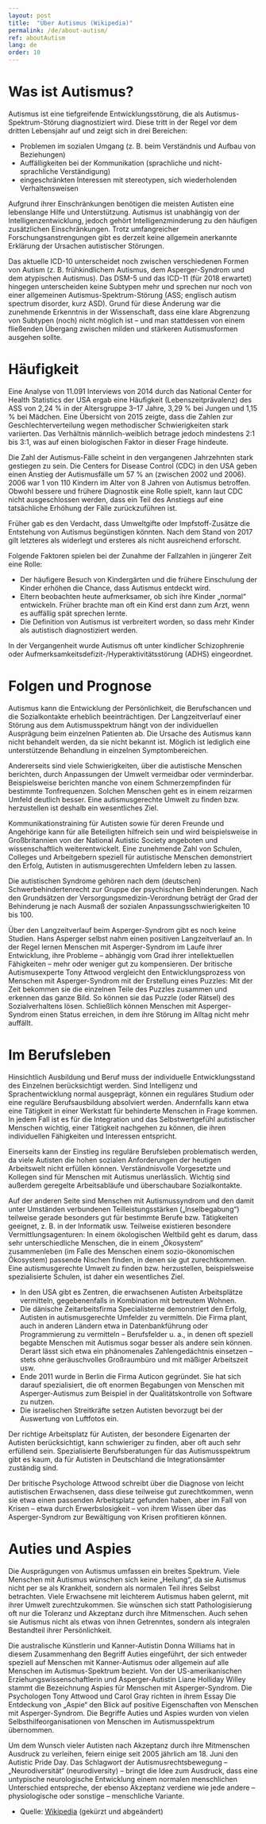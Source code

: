 ```yaml
---
layout: post
title:  "Über Autismus (Wikipedia)"
permalink: /de/about-autism/
ref: aboutAutism
lang: de
order: 10
---
```

# Was ist Autismus?
Autismus ist eine tiefgreifende Entwicklungsstörung, die als Autismus-Spektrum-Störung diagnostiziert wird. Diese tritt in der Regel vor dem dritten Lebensjahr auf und zeigt sich in drei Bereichen:
- Problemen im sozialen Umgang (z. B. beim Verständnis und Aufbau von Beziehungen)
- Auffälligkeiten bei der Kommunikation (sprachliche und nicht-sprachliche Verständigung)
- eingeschränkten Interessen mit stereotypen, sich wiederholenden Verhaltensweisen

Aufgrund ihrer Einschränkungen benötigen die meisten Autisten eine lebenslange Hilfe und Unterstützung. Autismus ist unabhängig von der Intelligenzentwicklung, jedoch gehört Intelligenzminderung zu den häufigen zusätzlichen Einschränkungen. Trotz umfangreicher Forschungsanstrengungen gibt es derzeit keine allgemein anerkannte Erklärung der Ursachen autistischer Störungen.

Das aktuelle ICD-10 unterscheidet noch zwischen verschiedenen Formen von Autism (z. B. frühkindlichem Autismus, dem Asperger-Syndrom und dem atypischen Autismus). Das DSM-5 und das ICD-11 (für 2018 erwartet) hingegen unterscheiden keine Subtypen mehr und sprechen nur noch von einer allgemeinen Autismus-Spektrum-Störung (ASS; englisch autism spectrum disorder, kurz ASD). Grund für diese Änderung war die zunehmende Erkenntnis in der Wissenschaft, dass eine klare Abgrenzung von Subtypen (noch) nicht möglich ist – und man stattdessen von einem fließenden Übergang zwischen milden und stärkeren Autismusformen ausgehen sollte.

# Häufigkeit
Eine Analyse von 11.091 Interviews von 2014 durch das National Center for Health Statistics der USA ergab eine Häufigkeit (Lebenszeitprävalenz) des ASS von 2,24 % in der Altersgruppe 3–17 Jahre, 3,29 % bei Jungen und 1,15 % bei Mädchen.
Eine Übersicht von 2015 zeigte, dass die Zahlen zur Geschlechterverteilung wegen methodischer Schwierigkeiten stark variierten. Das Verhältnis männlich-weiblich betrage jedoch mindestens 2:1 bis 3:1, was auf einen biologischen Faktor in dieser Frage hindeute.

Die Zahl der Autismus-Fälle scheint in den vergangenen Jahrzehnten stark gestiegen zu sein. Die Centers for Disease Control (CDC) in den USA geben einen Anstieg der Autismusfälle um 57 % an (zwischen 2002 und 2006). 2006 war 1 von 110 Kindern im Alter von 8 Jahren von Autismus betroffen. Obwohl bessere und frühere Diagnostik eine Rolle spielt, kann laut CDC nicht ausgeschlossen werden, dass ein Teil des Anstiegs auf eine tatsächliche Erhöhung der Fälle zurückzuführen ist.

Früher gab es den Verdacht, dass Umweltgifte oder Impfstoff-Zusätze die Entstehung von Autismus begünstigen könnten. Nach dem Stand von 2017 gilt letzteres als widerlegt und ersteres als nicht ausreichend erforscht.

Folgende Faktoren spielen bei der Zunahme der Fallzahlen in jüngerer Zeit eine Rolle:
- Der häufigere Besuch von Kindergärten und die frühere Einschulung der Kinder erhöhen die Chance, dass Autismus entdeckt wird.
- Eltern beobachten heute aufmerksamer, ob sich ihre Kinder „normal“ entwickeln. Früher brachte man oft ein Kind erst dann zum Arzt, wenn es auffällig spät sprechen lernte.
- Die Definition von Autismus ist verbreitert worden, so dass mehr Kinder als autistisch diagnostiziert werden.

In der Vergangenheit wurde Autismus oft unter kindlicher Schizophrenie oder Aufmerksamkeitsdefizit-/Hyperaktivitätsstörung (ADHS) eingeordnet.

# Folgen und Prognose
Autismus kann die Entwicklung der Persönlichkeit, die Berufschancen und die Sozialkontakte erheblich beeinträchtigen. Der Langzeitverlauf einer Störung aus dem Autismusspektrum hängt von der individuellen Ausprägung beim einzelnen Patienten ab. Die Ursache des Autismus kann nicht behandelt werden, da sie nicht bekannt ist. Möglich ist lediglich eine unterstützende Behandlung in einzelnen Symptombereichen.

Andererseits sind viele Schwierigkeiten, über die autistische Menschen berichten, durch Anpassungen der Umwelt vermeidbar oder verminderbar. Beispielsweise berichten manche von einem Schmerzempfinden für bestimmte Tonfrequenzen. Solchen Menschen geht es in einem reizarmen Umfeld deutlich besser. Eine autismusgerechte Umwelt zu finden bzw. herzustellen ist deshalb ein wesentliches Ziel.

Kommunikationstraining für Autisten sowie für deren Freunde und Angehörige kann für alle Beteiligten hilfreich sein und wird beispielsweise in Großbritannien von der National Autistic Society angeboten und wissenschaftlich weiterentwickelt. Eine zunehmende Zahl von Schulen, Colleges und Arbeitgebern speziell für autistische Menschen demonstriert den Erfolg, Autisten in autismusgerechten Umfeldern leben zu lassen.

Die autistischen Syndrome gehören nach dem (deutschen) Schwerbehindertenrecht zur Gruppe der psychischen Behinderungen. Nach den Grundsätzen der Versorgungsmedizin-Verordnung beträgt der Grad der Behinderung je nach Ausmaß der sozialen Anpassungsschwierigkeiten 10 bis 100.

Über den Langzeitverlauf beim Asperger-Syndrom gibt es noch keine Studien. Hans Asperger selbst nahm einen positiven Langzeitverlauf an. In der Regel lernen Menschen mit Asperger-Syndrom im Laufe ihrer Entwicklung, ihre Probleme – abhängig vom Grad ihrer intellektuellen Fähigkeiten – mehr oder weniger gut zu kompensieren. Der britische Autismusexperte Tony Attwood vergleicht den Entwicklungsprozess von Menschen mit Asperger-Syndrom mit der Erstellung eines Puzzles: Mit der Zeit bekommen sie die einzelnen Teile des Puzzles zusammen und erkennen das ganze Bild. So können sie das Puzzle (oder Rätsel) des Sozialverhaltens lösen. Schließlich können Menschen mit Asperger-Syndrom einen Status erreichen, in dem ihre Störung im Alltag nicht mehr auffällt.

# Im Berufsleben
Hinsichtlich Ausbildung und Beruf muss der individuelle Entwicklungsstand des Einzelnen berücksichtigt werden. Sind Intelligenz und Sprachentwicklung normal ausgeprägt, können ein reguläres Studium oder eine reguläre Berufsausbildung absolviert werden. Andernfalls kann etwa eine Tätigkeit in einer Werkstatt für behinderte Menschen in Frage kommen. In jedem Fall ist es für die Integration und das Selbstwertgefühl autistischer Menschen wichtig, einer Tätigkeit nachgehen zu können, die ihren individuellen Fähigkeiten und Interessen entspricht.

Einerseits kann der Einstieg ins reguläre Berufsleben problematisch werden, da viele Autisten die hohen sozialen Anforderungen der heutigen Arbeitswelt nicht erfüllen können. Verständnisvolle Vorgesetzte und Kollegen sind für Menschen mit Autismus unerlässlich. Wichtig sind außerdem geregelte Arbeitsabläufe und überschaubare Sozialkontakte.

Auf der anderen Seite sind Menschen mit Autismussyndrom und den damit unter Umständen verbundenen Teilleistungsstärken („Inselbegabung“) teilweise gerade besonders gut für bestimmte Berufe bzw. Tätigkeiten geeignet, z. B. in der Informatik usw. Teilweise existieren besondere Vermittlungsagenturen: In einem ökologischen Weltbild geht es darum, dass sehr unterschiedliche Menschen, die in einem „Ökosystem“ zusammenleben (im Falle des Menschen einem sozio-ökonomischen Ökosystem) passende Nischen finden, in denen sie gut zurechtkommen. Eine autismusgerechte Umwelt zu finden bzw. herzustellen, beispielsweise spezialisierte Schulen, ist daher ein wesentliches Ziel.
- In den USA gibt es Zentren, die erwachsenen Autisten Arbeitsplätze vermitteln, gegebenenfalls in Kombination mit betreutem Wohnen. 
- Die dänische Zeitarbeitsfirma Specialisterne demonstriert den Erfolg, Autisten in autismusgerechte Umfelder zu vermitteln. Die Firma plant, auch in anderen Ländern etwa in Datenbankführung oder Programmierung zu vermitteln – Berufsfelder u. a., in denen oft speziell begabte Menschen mit Autismus sogar besser als andere sein können. Derart lässt sich etwa ein phänomenales Zahlengedächtnis einsetzen – stets ohne geräuschvolles Großraumbüro und mit mäßiger Arbeitszeit usw.
- Ende 2011 wurde in Berlin die Firma Auticon gegründet. Sie hat sich darauf spezialisiert, die oft enormen Begabungen von Menschen mit Asperger-Autismus zum Beispiel in der Qualitätskontrolle von Software zu nutzen. 
- Die israelischen Streitkräfte setzen Autisten bevorzugt bei der Auswertung von Luftfotos ein.

Der richtige Arbeitsplatz für Autisten, der besondere Eigenarten der Autisten berücksichtigt, kann schwieriger zu finden, aber oft auch sehr erfüllend sein. Spezialisierte Berufsberatungen für das Autismusspektrum gibt es kaum, da für Autisten in Deutschland die Integrationsämter zuständig sind.  

Der britische Psychologe Attwood schreibt über die Diagnose von leicht autistischen Erwachsenen, dass diese teilweise gut zurechtkommen, wenn sie etwa einen passenden Arbeitsplatz gefunden haben, aber im Fall von Krisen – etwa durch Erwerbslosigkeit – von ihrem Wissen über das Asperger-Syndrom zur Bewältigung von Krisen profitieren können.

# Auties und Aspies
Die Ausprägungen von Autismus umfassen ein breites Spektrum. Viele Menschen mit Autismus wünschen sich keine „Heilung“, da sie Autismus nicht per se als Krankheit, sondern als normalen Teil ihres Selbst betrachten. Viele Erwachsene mit leichterem Autismus haben gelernt, mit ihrer Umwelt zurechtzukommen. Sie wünschen sich statt Pathologisierung oft nur die Toleranz und Akzeptanz durch ihre Mitmenschen. Auch sehen sie Autismus nicht als etwas von ihnen Getrenntes, sondern als integralen Bestandteil ihrer Persönlichkeit.

Die australische Künstlerin und Kanner-Autistin Donna Williams hat in diesem Zusammenhang den Begriff Auties eingeführt, der sich entweder speziell auf Menschen mit Kanner-Autismus oder allgemein auf alle Menschen im Autismus-Spektrum bezieht. Von der US-amerikanischen Erziehungswissenschaftlerin und Asperger-Autistin Liane Holliday Willey stammt die Bezeichnung Aspies für Menschen mit Asperger-Syndrom. Die Psychologen Tony Attwood und Carol Gray richten in ihrem Essay Die Entdeckung von „Aspie“ den Blick auf positive Eigenschaften von Menschen mit Asperger-Syndrom. Die Begriffe Auties und Aspies wurden von vielen Selbsthilfeorganisationen von Menschen im Autismusspektrum übernommen.

Um dem Wunsch vieler Autisten nach Akzeptanz durch ihre Mitmenschen Ausdruck zu verleihen, feiern einige seit 2005 jährlich am 18. Juni den Autistic Pride Day. Das Schlagwort der Autismusrechtsbewegung – „Neurodiversität“ (neurodiversity) – bringt die Idee zum Ausdruck, dass eine untypische neurologische Entwicklung einem normalen menschlichen Unterschied entspreche, der ebenso Akzeptanz verdiene wie jede andere – physiologische oder sonstige – menschliche Variante.



- Quelle: [Wikipedia](https://de.wikipedia.org/wiki/Autismus) (gekürzt und abgeändert)